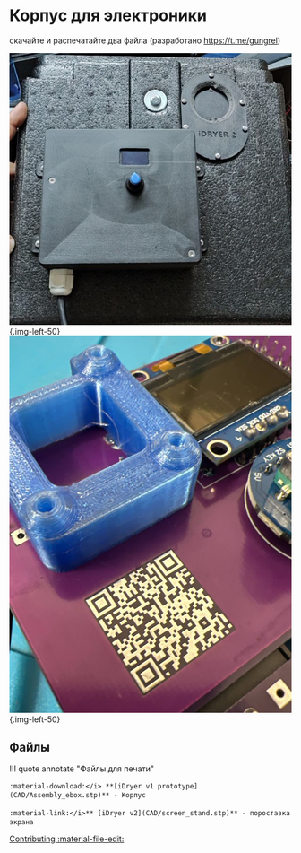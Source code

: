 # Корпус для электроники

скачайте и распечатайте два файла (разработано https://t.me/gungrel)

![Разметка](https://raw.githubusercontent.com/pavluchenkor/iDryerProject/main/iDryer%20v2/Hardware/PCB%20Case/img/Assembly_ebox.jpg){.img-left-50}
![Разметка](https://raw.githubusercontent.com/pavluchenkor/iDryerProject/main/iDryer%20v2/Hardware/PCB%20Case/img/screen_stand.jpg){.img-left-50}

## Файлы

!!! quote annotate "Файлы для печати"

    :material-download:</i> **[iDryer v1 prototype](CAD/Assembly_ebox.stp)** - Корпус
    
    :material-link:</i>** [iDryer v2](CAD/screen_stand.stp)** - пороставка экрана

[Contributing :material-file-edit:](https://github.com/pavluchenkor/iDryerProject/blob/main/iDryer%20v2/Hardware/alternative%20case/) 